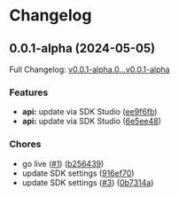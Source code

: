 # Changelog

## 0.0.1-alpha (2024-05-05)

Full Changelog: [v0.0.1-alpha.0...v0.0.1-alpha](https://github.com/FarquestSocial/farquest-python/compare/v0.0.1-alpha.0...v0.0.1-alpha)

### Features

* **api:** update via SDK Studio ([ee9f6fb](https://github.com/FarquestSocial/farquest-python/commit/ee9f6fb2bde61a54ddddad115fa5873f094bfcda))
* **api:** update via SDK Studio ([6e5ee48](https://github.com/FarquestSocial/farquest-python/commit/6e5ee48d301b1495fb63e109e69e7097dfd6897d))


### Chores

* go live ([#1](https://github.com/FarquestSocial/farquest-python/issues/1)) ([b256439](https://github.com/FarquestSocial/farquest-python/commit/b25643960aac819f1227263cf1bdc440b44e467e))
* update SDK settings ([916ef70](https://github.com/FarquestSocial/farquest-python/commit/916ef7015a81403e410976cfbf5bd834f272f842))
* update SDK settings ([#3](https://github.com/FarquestSocial/farquest-python/issues/3)) ([0b7314a](https://github.com/FarquestSocial/farquest-python/commit/0b7314a95efbcfbea974ae428e277e38aa7677c5))
